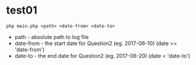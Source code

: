 # test01
```
php main.php <path> <date-from> <date-to>
```
- path - absolute path to log file
- date-from - the start date for Question2 (eg. 2017-06-10) (date >= 'date-from')
- date-to - the end date for Question2 (eg. 2017-06-20) (date < 'date-to')
